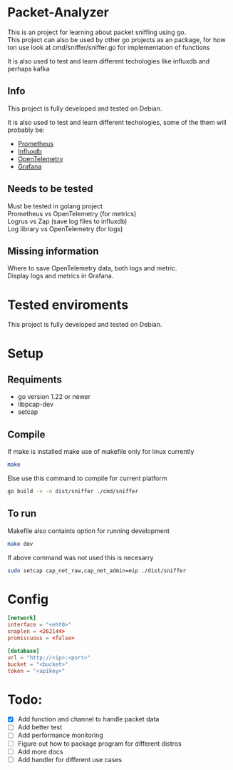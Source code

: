 # Packet-Analyzer

This is an project for learning about packet sniffing using go.\
This project can also be used by other go projects as an package, for how ton use look at cmd/sniffer/sniffer.go for implementation of functions

It is also used to test and learn different techologies like influxdb and perhaps kafka

## Info
This project is fully developed and tested on Debian.

It is also used to test and learn different techologies, some of the them will probably be:
- [Prometheus](https://prometheus.io/)
- [Influxdb](https://www.influxdata.com/)
- [OpenTelemetry](https://opentelemetry.io/)
- [Grafana](https://grafana.com/)

## Needs to be tested
Must be tested in golang project\
Prometheus vs OpenTelemetry (for metrics)\
Logrus vs Zap (save log files to influxdb)\
Log library vs OpenTelemetry (for logs)

## Missing information
Where to save OpenTelemetry data, both logs and metric.\
Display logs and metrics in Grafana.

# Tested enviroments
This project is fully developed and tested on Debian.

# Setup

## Requiments
- go version 1.22 or newer
- libpcap-dev
- setcap

## Compile
If make is installed make use of makefile only for linux currently
```bash
make
```

Else use this command to compile for current platform
```bash
go build -v -o dist/sniffer ./cmd/sniffer
```

## To run
Makefile also containts option for running development 
```bash
make dev
```

If above command was not used this is necesarry
```bash
sudo setcap cap_net_raw,cap_net_admin=eip ./dist/sniffer
```

# Config
```toml
[network]
interface = "<eht0>"
snaplen = <262144>
promiscuous = <false>

[database]
url = "http://<ip>:<port>"
bucket = "<bucket>"
token = "<apikey>"
```

# Todo:
- [x] Add function and channel to handle packet data
- [ ] Add better test
- [ ] Add performance monitoring
- [ ] Figure out how to package program for different distros
- [ ] Add more docs
- [ ] Add handler for different use cases
